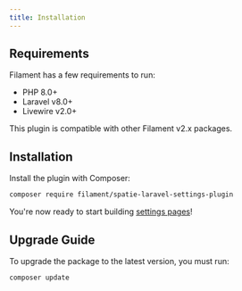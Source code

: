 ```yaml
---
title: Installation
---
```


## Requirements

Filament has a few requirements to run:

- PHP 8.0+
- Laravel v8.0+
- Livewire v2.0+

This plugin is compatible with other Filament v2.x packages.

## Installation

Install the plugin with Composer:

```bash
composer require filament/spatie-laravel-settings-plugin
```

You're now ready to start building [settings pages](building-settings-pages)!

## Upgrade Guide

To upgrade the package to the latest version, you must run:

```bash
composer update
```

